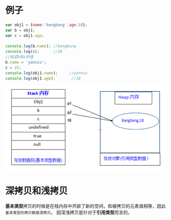 # 例子
```js
var obj1 = {name:'bangbang',age:18};
var b = obj1;
var c = obj1.age;

console.log(b.name); //bangbang
console.log(c);      //18
//改变b和c的值
b.name = 'yanniu';
c = 22;
console.log(obj1.name);     //yanniu
console.log(obj1.age);       //18
```
![](../img/in-post/深浅拷贝中的变量存储.png)

# 深拷贝和浅拷贝
**基本类型**拷贝的时候是在栈内存中开辟了新的空间，和被拷贝的元素值相等，因此`基本类型的拷贝都是深拷贝`。
因深浅拷贝是针对于**引用类型**而言的。